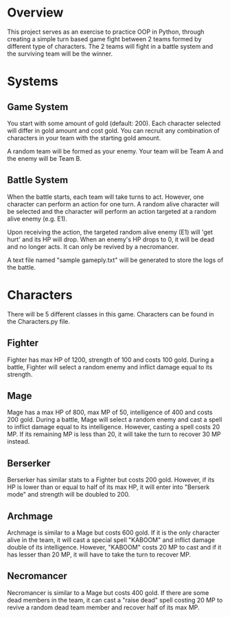 # Overview
This project serves as an exercise to practice OOP in Python, through creating a simple turn based game fight between 2 teams formed by different type of characters. The 2 teams will fight in a battle system and the surviving team will be the winner.


# Systems
## Game System
You start with some amount of gold (default: 200). Each character selected will differ in gold amount and cost gold. You can recruit any combination of characters in your team with the starting gold amount.

A random team will be formed as your enemy. Your team will be Team A and the enemy will be Team B.

## Battle System
When the battle starts, each team will take turns to act. However, one character can perform an action for one turn. A random alive character will be selected and the character will perform an action targeted at a random alive enemy (e.g. E1).

Upon receiving the action, the targeted random alive enemy (E1) will 'get hurt' and its HP will drop. When an enemy's HP drops to 0, it will be dead and no longer acts. It can only be revived by a necromancer.

A text file named "sample gameply.txt" will be generated to store the logs of the battle.


# Characters
There will be 5 different classes in this game. Characters can be found in the Characters.py file.

## Fighter
Fighter has max HP of 1200, strength of 100 and costs 100 gold. During a battle, Fighter will select a random enemy and inflict damage equal to its strength.

## Mage
Mage has a max HP of 800, max MP of 50, intelligence of 400 and costs 200 gold. During a battle, Mage will select a random enemy and cast a spell to inflict damage equal to its intelligence. However, casting a spell costs 20 MP. If its remaining MP is less than 20, it will take the turn to recover 30 MP instead.

## Berserker
Berserker has similar stats to a Fighter but costs 200 gold. However, if its HP is lower than or equal to half of its max HP, it will enter into "Berserk mode" and strength will be doubled to 200.

## Archmage
Archmage is similar to a Mage but costs 600 gold. If it is the only character alive in the team, it will cast a special spell "KABOOM" and inflict damage double of its intelligence. However, "KABOOM" costs 20 MP to cast and if it has lesser than 20 MP, it will have to take the turn to recover MP.

## Necromancer
Necromancer is similar to a Mage but costs 400 gold. If there are some dead members in the team, it can cast a "raise dead" spell costing 20 MP to revive a random dead team member and recover half of its max MP.

